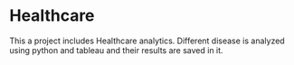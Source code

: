 # Healthcare
This a project  includes Healthcare analytics.
Different disease is analyzed using python and tableau and their results are saved in it.
